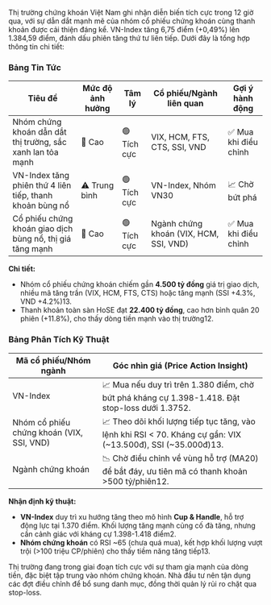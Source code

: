 Thị trường chứng khoán Việt Nam ghi nhận diễn biến tích cực trong 12 giờ qua, với sự dẫn dắt mạnh mẽ của nhóm cổ phiếu chứng khoán cùng thanh khoản được cải thiện đáng kể. VN-Index tăng 6,75 điểm (+0,49%) lên 1.384,59 điểm, đánh dấu phiên tăng thứ tư liên tiếp. Dưới đây là tổng hợp thông tin chi tiết:

### Bảng Tin Tức
| Tiêu đề | Mức độ ảnh hưởng | Tâm lý | Cổ phiếu/Ngành liên quan | Gợi ý hành động |
|---------|-------------------|---------|---------------------------|------------------|
| Nhóm chứng khoán dẫn dắt thị trường, sắc xanh lan tỏa mạnh | 🚨 Cao | 🟢 Tích cực | VIX, HCM, FTS, CTS, SSI, VND | ✅ Mua khi điều chỉnh |
| VN-Index tăng phiên thứ 4 liên tiếp, thanh khoản bùng nổ | ⚠️ Trung bình | 🟢 Tích cực | VN-Index, Nhóm VN30 | 📈 Chờ bứt phá |
| Cổ phiếu chứng khoán giao dịch bùng nổ, thị giá tăng mạnh | 🚨 Cao | 🟢 Tích cực | Ngành chứng khoán (VIX, HCM, SSI, VND) | ✅ Mua khi điều chỉnh |

**Chi tiết:**
- Nhóm cổ phiếu chứng khoán chiếm gần **4.500 tỷ đồng** giá trị giao dịch, nhiều mã tăng trần (VIX, HCM, FTS, CTS) hoặc tăng mạnh (SSI +4.3%, VND +4.2%)13.
- Thanh khoản toàn sàn HoSE đạt **22.400 tỷ đồng**, cao hơn bình quân 20 phiên (+11.8%), cho thấy dòng tiền mạnh vào thị trường12.

### Bảng Phân Tích Kỹ Thuật
| Mã cổ phiếu/Nhóm ngành | Góc nhìn giá (Price Action Insight) |
|------------------------|-------------------------------------|
| VN-Index | 📈 Mua nếu duy trì trên 1.380 điểm, chờ bứt phá kháng cự 1.398-1.418. Đặt stop-loss dưới 1.3752. |
| Nhóm cổ phiếu chứng khoán (VIX, SSI, VND) | 📈 Theo dõi khối lượng tiếp tục tăng, vào lệnh khi RSI < 70. Kháng cự gần: VIX (~13.500đ), SSI (~35.000đ)13. |
| Ngành chứng khoán | 📉 Chờ điều chỉnh về vùng hỗ trợ (MA20) để bắt đáy, ưu tiên mã có thanh khoản >500 tỷ/phiên12. |

**Nhận định kỹ thuật:**
- **VN-Index** duy trì xu hướng tăng theo mô hình **Cup & Handle**, hỗ trợ động lực tại 1.370 điểm. Khối lượng tăng mạnh củng cố đà tăng, nhưng cần cảnh giác với kháng cự 1.398-1.418 điểm2.
- **Nhóm chứng khoán** có RSI ~65 (chưa quá mua), kết hợp khối lượng vượt trội (>100 triệu CP/phiên) cho thấy tiềm năng tăng tiếp13.

Thị trường đang trong giai đoạn tích cực với sự tham gia mạnh của dòng tiền, đặc biệt tập trung vào nhóm chứng khoán. Nhà đầu tư nên tận dụng các đợt điều chỉnh để bổ sung danh mục, đồng thời quản lý rủi ro chặt qua stop-loss.